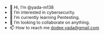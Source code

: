 - 👋 Hi, I’m @yada-m138
- 👀 I’m interested in cybersecurity.
- 🌱 I’m currently learning Pentesting.
- 💞️ I’m looking to collaborate on anything.
- 📫 How to reach me dodee.yada@gmail.com

<!---
yada-m138/yada-m138 is a ✨ special ✨ repository because its `README.md` (this file) appears on your GitHub profile.
You can click the Preview link to take a look at your changes.
--->
